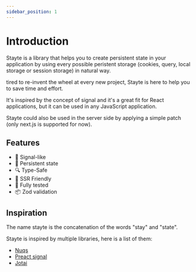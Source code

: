 ```yaml
---
sidebar_position: 1
---
```



# Introduction

Stayte is a library that helps you to create persistent state in your application by using every possible peristent storage (cookies, query, local storage or session storage) in natural way.

tired to re-invent the wheel at every new project, Stayte is here to help you to save time and effort.

It's inspired by the concept of signal and it's a great fit for React applications, but it can be used in any JavaScript application.

Stayte could also be used in the server side by applying a simple patch (only next.js is supported for now).


## Features

- 🔌 Signal-like
- 💾 Persistent state
- 🔍 Type-Safe
- 📡 SSR Friendly
- 🧪 Fully tested
- 📦 Zod validation

## Inspiration

The name stayte is the concatenation of the words "stay" and "state".

Stayte is inspired by multiple libraries, here is a list of them:

- [Nuqs](https://nuqs.47ng.com)
- [Preact signal](https://preactjs.com/guide/v10/signals)
- [Jotai](https://jotai.org/)
